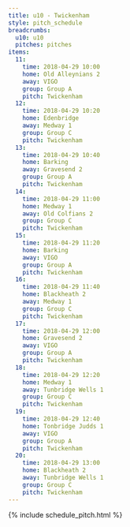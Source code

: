 ```yaml
---
title: u10 - Twickenham
style: pitch_schedule
breadcrumbs:
  u10: u10
  pitches: pitches
items:
  11:
    time: 2018-04-29 10:00
    home: Old Alleynians 2
    away: VIGO
    group: Group A
    pitch: Twickenham
  12:
    time: 2018-04-29 10:20
    home: Edenbridge
    away: Medway 1
    group: Group C
    pitch: Twickenham
  13:
    time: 2018-04-29 10:40
    home: Barking
    away: Gravesend 2
    group: Group A
    pitch: Twickenham
  14:
    time: 2018-04-29 11:00
    home: Medway 1
    away: Old Colfians 2
    group: Group C
    pitch: Twickenham
  15:
    time: 2018-04-29 11:20
    home: Barking
    away: VIGO
    group: Group A
    pitch: Twickenham
  16:
    time: 2018-04-29 11:40
    home: Blackheath 2
    away: Medway 1
    group: Group C
    pitch: Twickenham
  17:
    time: 2018-04-29 12:00
    home: Gravesend 2
    away: VIGO
    group: Group A
    pitch: Twickenham
  18:
    time: 2018-04-29 12:20
    home: Medway 1
    away: Tunbridge Wells 1
    group: Group C
    pitch: Twickenham
  19:
    time: 2018-04-29 12:40
    home: Tonbridge Judds 1
    away: VIGO
    group: Group A
    pitch: Twickenham
  20:
    time: 2018-04-29 13:00
    home: Blackheath 2
    away: Tunbridge Wells 1
    group: Group C
    pitch: Twickenham
---
```


{% include schedule_pitch.html %}
